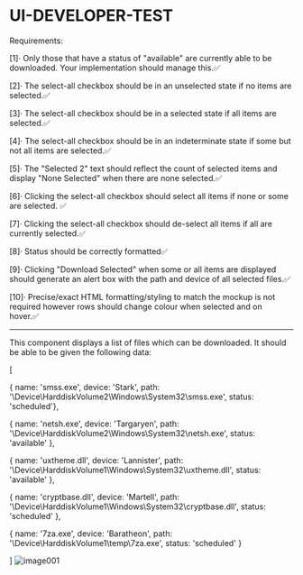 # UI-DEVELOPER-TEST

Requirements: 

[1]· Only those that have a status of "available" are currently able to be downloaded. Your implementation should manage this.✅

[2]· The select-all checkbox should be in an unselected state if no items are selected.✅

[3]· The select-all checkbox should be in a selected state if all items are selected.✅

[4]· The select-all checkbox should be in an indeterminate state if some but not all items are selected.✅

[5]· The "Selected 2" text should reflect the count of selected items and display "None Selected" when there are none selected.✅

[6]· Clicking the select-all checkbox should select all items if none or some are selected. ✅ 

[7]· Clicking the select-all checkbox should de-select all items if all are currently selected.✅

[8]· Status should be correctly formatted✅

[9]· Clicking "Download Selected" when some or all items are displayed should generate an alert box with the path and device of all selected files.✅

[10]· Precise/exact HTML formatting/styling to match the mockup is not required however rows should change colour when selected and on hover.✅




------------------------------------------------------------------

This component displays a list of files which can be downloaded. It should be able to be given the following data:

[

{ name: 'smss.exe', device: 'Stark', path: '\\Device\\HarddiskVolume2\\Windows\\System32\\smss.exe', status: 'scheduled'},

{ name: 'netsh.exe', device: 'Targaryen', path: '\\Device\\HarddiskVolume2\\Windows\\System32\\netsh.exe', status: 'available' },

{ name: 'uxtheme.dll', device: 'Lannister', path: '\\Device\\HarddiskVolume1\\Windows\\System32\\uxtheme.dll', status: 'available' },

{ name: 'cryptbase.dll', device: 'Martell', path: '\\Device\\HarddiskVolume1\\Windows\\System32\\cryptbase.dll', status: 'scheduled' },

{ name: '7za.exe', device: 'Baratheon', path: '\\Device\\HarddiskVolume1\\temp\\7za.exe', status: 'scheduled' }

]
![image001](https://user-images.githubusercontent.com/57401673/174489951-e2227ec7-fa10-45ff-9f3c-3627056b8ca5.png)

<!-- https://www.techiedelight.com/implement-select-all-check-box-html-javascript/ -->

<!-- https://stackoverflow.com/questions/61824214/how-can-i-customize-the-style-of-a-checkbox-which-is-in-indeterminate-state -->